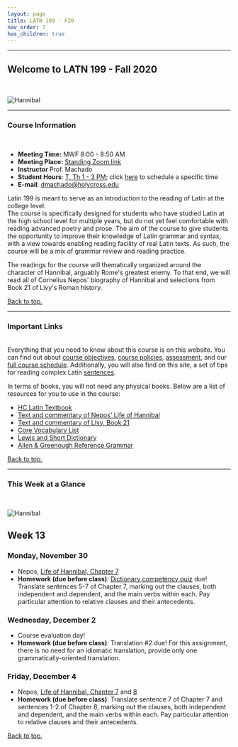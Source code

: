 ```yaml
---
layout: page
title: LATN 199 - F20
nav_order: 7
has_children: true
---
```

***

## Welcome to LATN 199 - Fall 2020
&nbsp;

![Hannibal](https://www.ancienthistorylists.com/wp-content/uploads/2014/09/Hannibal-Barca.jpg)

***

### Course Information
&nbsp;  
- **Meeting Time:** MWF 8:00 - 8:50 AM
- **Meeting Place:** [Standing Zoom link](https://holycross.zoom.us/j/94670392978)
- **Instructor** Prof. Machado
- **Student Hours**: [T, Th 1 - 3 PM](https://holycross.zoom.us/j/92203871368); click [here](https://calendar.google.com/calendar/selfsched?sstoken=UVBpQWdjNHJvdW1CfGRlZmF1bHR8NzVjMTgxMGMxY2NlMDA4NGI3OGIxZTEyNDM0MzQwZjQ) to schedule a specific time
- **E-mail**: dmachado@holycross.edu

Latin 199 is meant to serve as an introduction to the reading of Latin at the college level. 	
The course is specifically designed for students who have studied Latin at the high school level for multiple years, but do not yet feel comfortable with reading advanced poetry and prose. The aim of the course to give students the opportunity to improve their knowledge of Latin grammar and syntax, with a view towards enabling reading facility of real Latin texts. As such, the course will be a mix of grammar review and reading practice.

The readings for the course will thematically organized around the character of Hannibal, arguably Rome's greatest enemy. To that end, we will read all of Cornelius Nepos' biography of Hannibal and selections from Book 21 of Livy's Roman history.

[Back to top.](#top)

***

### Important Links
&nbsp;  
Everything that you need to know about this course is on this website. You can find out about [course objectives](https://dominicmachado.github.io/course-objectives-latn199-f20), [course policies](https://dominicmachado.github.io/course-policies-latn199-f20), [assessment](https://dominicmachado.github.io/course-policies-latn199-f20), and our [full course schedule](https://dominicmachado.github.io/schedule-latn199-f20). Additionally, you will also find on this site, a set of tips for reading complex Latin [sentences](https://dominicmachado.github.io/tips-for-reading-latn199-f20).

In terms of books, you will not need any physical books. Below are a list of resources for you to use in the course:
 - [HC Latin Textbook](https://lingualatina.github.io/textbook/)
 - [Text and commentary of Nepos' Life of Hannibal](http://dcc.dickinson.edu/nepos-hannibal/chapter-1)
 - [Text and commentary of Livy, Book 21](https://arcane-cliffs-02027.herokuapp.com/)
 - [Core Vocabulary List](http://ww3.haverford.edu/classics/DCC/Vocab/Full/pdf/Nepos-Hannibal-Vocabulary-Repeat3.pdf)
 - [Lewis and Short Dictionary](http://folio2.furman.edu/lewis-short/index.html)
 - [Allen & Greenough Reference Grammar](http://dcc.dickinson.edu/grammar/latin/credits-and-reuse)

[Back to top.](#top)

***

### This Week at a Glance
&nbsp;  

![Hannibal](https://tourdetravoy.files.wordpress.com/2016/10/hannibal_traversette1.jpg?w=660)

## Week 13

### Monday, November 30
- Nepos, [Life of Hannibal, Chapter 7](http://dcc.dickinson.edu/nepos-hannibal/chapter-7)
- **Homework (due before class)**: [Dictionary competency quiz](https://forms.gle/wdw8uZxmYZDvdFwv5) due! Translate sentences 5-7 of Chapter 7, marking out the clauses, both independent and dependent, and the main verbs within each. Pay particular attention to relative clauses and their antecedents.

### Wednesday, December 2
- Course evaluation day!
- **Homework (due before class)**: Translation #2 due! For this assignment, there is no need for an idiomatic translation, provide only one grammatically-oriented translation.

### Friday, December 4
- Nepos, [Life of Hannibal, Chapter 7](http://dcc.dickinson.edu/nepos-hannibal/chapter-7) and [8](http://dcc.dickinson.edu/nepos-hannibal/chapter-8)
- **Homework (due before class)**: Translate sentence 7 of Chapter 7 and sentences 1-2 of Chapter 8, marking out the clauses, both independent and dependent, and the main verbs within each. Pay particular attention to relative clauses and their antecedents.

[Back to top.](#top)
